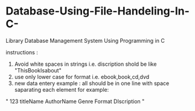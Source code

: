 # Database-Using-File-Handeling-In-C-
Library Database Management System Using Programming in C

instructions :
1. Avoid white spaces in strings i.e. discription shold be like "ThisBookIsabout"
2. use only lower case for format i.e. ebook,book,cd,dvd
3. new data entery example : all should be in one line with space saparating each element
for example: 
 
 
" 123 titleName AuthorName Genre Format DIscription "
